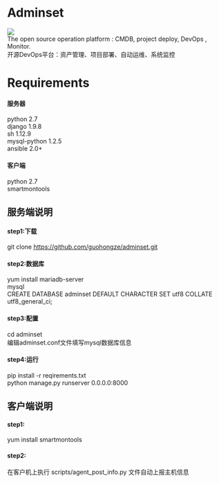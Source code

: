 # Adminset
<img src="https://travis-ci.org/guohongze/adminset.svg?branch=master"></img><br>
The open source operation platform : CMDB, project deploy, DevOps , Monitor. <br>
开源DevOps平台：资产管理、项目部署、自动运维、系统监控
# Requirements
#### 服务器
python 2.7<br>
django 1.9.8<br>
sh 1.12.9<br>
mysql-python 1.2.5<br>
ansible 2.0+<br>
#### 客户端
python 2.7<br>
smartmontools<br>


## 服务端说明
#### step1:下载
git clone https://github.com/guohongze/adminset.git
#### step2:数据库
yum install mariadb-server<br>
mysql<br>
CREATE DATABASE adminset DEFAULT CHARACTER SET utf8 COLLATE utf8_general_ci;
#### step3:配置
cd adminset<br>
编辑adminset.conf文件填写mysql数据库信息
#### step4:运行
pip install -r reqirements.txt<br>
python manage.py runserver 0.0.0.0:8000

## 客户端说明
#### step1:
yum install smartmontools
#### step2:
在客户机上执行 scripts/agent_post_info.py 文件自动上报主机信息<br>
